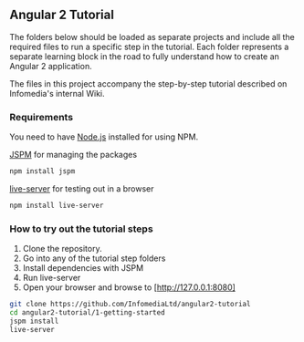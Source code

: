 ## Angular 2 Tutorial

The folders below should be loaded as separate projects and include all the required files to run a specific step in the tutorial. Each folder represents a separate learning block in the road to fully understand how to create an Angular 2 application.

The files in this project accompany the step-by-step tutorial described on Infomedia's internal Wiki.

### Requirements

You need to have [Node.js] installed for using NPM.

[JSPM] for managing the packages

```sh
npm install jspm
```

[live-server] for testing out in a browser

```sh
npm install live-server
```


### How to try out the tutorial steps

1. Clone the repository.
2. Go into any of the tutorial step folders
3. Install dependencies with JSPM
4. Run live-server
5. Open your browser and browse to [http://127.0.0.1:8080]

```sh
git clone https://github.com/InfomediaLtd/angular2-tutorial
cd angular2-tutorial/1-getting-started
jspm install
live-server
```

[//]: # (reference links)
[Node.js]: <https://nodejs.org/en/download/>
[JSPM]: <http://jspm.io/>
[live-server]: <https://www.npmjs.com/package/live-server>
[http://127.0.0.1:8080]: <http://127.0.0.1:8080>